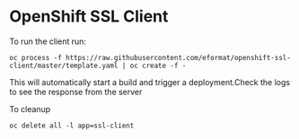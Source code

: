 # OpenShift SSL Client

To run the client run:
```
oc process -f https://raw.githubusercontent.com/eformat/openshift-ssl-client/master/template.yaml | oc create -f -
```
This will automatically start a build and trigger a deployment.Check the logs to see the response from the server

To cleanup
```
oc delete all -l app=ssl-client
```
